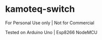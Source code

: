 # kamoteq-switch
 For Personal Use only | Not for Commercial
 
 Tested on Arduino Uno | Esp8266 NodeMCU
